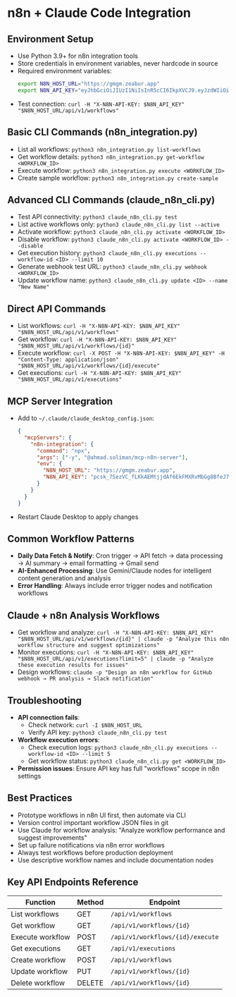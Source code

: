 # n8n + Claude Code Integration

## Environment Setup
- Use Python 3.9+ for n8n integration tools
- Store credentials in environment variables, never hardcode in source
- Required environment variables:
  ```bash
  export N8N_HOST_URL="https://gmgm.zeabur.app"
  export N8N_API_KEY="eyJhbGciOiJIUzI1NiIsInR5cCI6IkpXVCJ9.eyJzdWIiOiJkOWRhNjcyNS1kMTJjLTQzYzItOGJkOC04Y2Y5NjNjYzA4NmMiLCJpc3MiOiJuOG4iLCJhdWQiOiJwdWJsaWMtYXBpIiwiaWF0IjoxNzUwNDg4MjI2fQ.P-b1xY34XA4EjC2NMNMdquYc_gKXJYGRGsBtNkQy3Oo"
  ```
- Test connection: `curl -H "X-N8N-API-KEY: $N8N_API_KEY" "$N8N_HOST_URL/api/v1/workflows"`

## Basic CLI Commands (n8n_integration.py)
- List all workflows: `python3 n8n_integration.py list-workflows`
- Get workflow details: `python3 n8n_integration.py get-workflow <WORKFLOW_ID>`
- Execute workflow: `python3 n8n_integration.py execute <WORKFLOW_ID>`
- Create sample workflow: `python3 n8n_integration.py create-sample`

## Advanced CLI Commands (claude_n8n_cli.py)
- Test API connectivity: `python3 claude_n8n_cli.py test`
- List active workflows only: `python3 claude_n8n_cli.py list --active`
- Activate workflow: `python3 claude_n8n_cli.py activate <WORKFLOW_ID>`
- Disable workflow: `python3 claude_n8n_cli.py activate <WORKFLOW_ID> --disable`
- Get execution history: `python3 claude_n8n_cli.py executions --workflow-id <ID> --limit 10`
- Generate webhook test URL: `python3 claude_n8n_cli.py webhook <WORKFLOW_ID>`
- Update workflow name: `python3 claude_n8n_cli.py update <ID> --name "New Name"`

## Direct API Commands
- List workflows: `curl -H "X-N8N-API-KEY: $N8N_API_KEY" "$N8N_HOST_URL/api/v1/workflows"`
- Get workflow: `curl -H "X-N8N-API-KEY: $N8N_API_KEY" "$N8N_HOST_URL/api/v1/workflows/{id}"`
- Execute workflow: `curl -X POST -H "X-N8N-API-KEY: $N8N_API_KEY" -H "Content-Type: application/json" "$N8N_HOST_URL/api/v1/workflows/{id}/execute"`
- Get executions: `curl -H "X-N8N-API-KEY: $N8N_API_KEY" "$N8N_HOST_URL/api/v1/executions"`

## MCP Server Integration
- Add to `~/.claude/claude_desktop_config.json`:
  ```json
  {
    "mcpServers": {
      "n8n-integration": {
        "command": "npx",
        "args": ["-y", "@ahmad.soliman/mcp-n8n-server"],
        "env": {
          "N8N_HOST_URL": "https://gmgm.zeabur.app",
          "N8N_API_KEY": "pcsk_7SezVC_fLKkAEMtjjdAf6EkFMXRvMbGg8BfeJ7v8CVDqmvdSuWRwke5ETmEDDd2M3Q2cY"
        }
      }
    }
  }
  ```
- Restart Claude Desktop to apply changes

## Common Workflow Patterns
- **Daily Data Fetch & Notify**: Cron trigger → API fetch → data processing → AI summary → email formatting → Gmail send
- **AI-Enhanced Processing**: Use Gemini/Claude nodes for intelligent content generation and analysis
- **Error Handling**: Always include error trigger nodes and notification workflows

## Claude + n8n Analysis Workflows
- Get workflow and analyze: `curl -H "X-N8N-API-KEY: $N8N_API_KEY" "$N8N_HOST_URL/api/v1/workflows/{id}" | claude -p "Analyze this n8n workflow structure and suggest optimizations"`
- Monitor executions: `curl -H "X-N8N-API-KEY: $N8N_API_KEY" "$N8N_HOST_URL/api/v1/executions?limit=5" | claude -p "Analyze these execution results for issues"`
- Design workflows: `claude -p "Design an n8n workflow for GitHub webhook → PR analysis → Slack notification"`

## Troubleshooting
- **API connection fails**: 
  - Check network: `curl -I $N8N_HOST_URL`
  - Verify API key: `python3 claude_n8n_cli.py test`
- **Workflow execution errors**:
  - Check execution logs: `python3 claude_n8n_cli.py executions --workflow-id <ID> --limit 5`
  - Get workflow status: `python3 claude_n8n_cli.py get <WORKFLOW_ID>`
- **Permission issues**: Ensure API key has full "workflows" scope in n8n settings

## Best Practices
- Prototype workflows in n8n UI first, then automate via CLI
- Version control important workflow JSON files in git
- Use Claude for workflow analysis: "Analyze workflow performance and suggest improvements"
- Set up failure notifications via n8n error workflows
- Always test workflows before production deployment
- Use descriptive workflow names and include documentation nodes

## Key API Endpoints Reference
| Function | Method | Endpoint |
|----------|--------|----------|
| List workflows | GET | `/api/v1/workflows` |
| Get workflow | GET | `/api/v1/workflows/{id}` |
| Execute workflow | POST | `/api/v1/workflows/{id}/execute` |
| Get executions | GET | `/api/v1/executions` |
| Create workflow | POST | `/api/v1/workflows` |
| Update workflow | PUT | `/api/v1/workflows/{id}` |
| Delete workflow | DELETE | `/api/v1/workflows/{id}` |